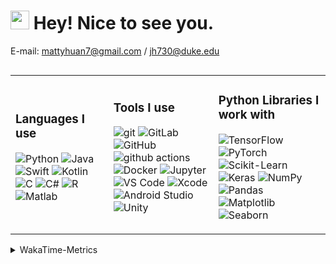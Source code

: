<h1><img src="https://emojis.slackmojis.com/emojis/images/1531849430/4246/blob-sunglasses.gif?1531849430" width="30"/> Hey! Nice to see you.</h1>

E-mail: mattyhuan7@gmail.com / jh730@duke.edu 

<div style="display: flex; justify-content: center;">
    <table>
      <tr>
        <td>
          <h3>Languages I use</h3>
          <p>
            <img alt="Python" src="https://img.shields.io/badge/-Python-3776AB?style=flat-square&logo=Python&logoColor=white" />
            <img alt="Java" src="https://img.shields.io/badge/-Java-007396?style=flat-square&logo=Java&logoColor=white" />
            <img alt="Swift" src="https://img.shields.io/badge/-Swift-FA7343?style=flat-square&logo=Swift&logoColor=white" />
            <img alt="Kotlin" src="https://img.shields.io/badge/-Kotlin-0095D5?style=flat-square&logo=kotlin&logoColor=white" />
            <img alt="C" src="https://img.shields.io/badge/-C-A8B9CC?style=flat-square&logo=C&logoColor=white" />
            <img alt="C#" src="https://img.shields.io/badge/-C%23-239120?style=flat-square&logo=C-Sharp&logoColor=white" />
            <img alt="R" src="https://img.shields.io/badge/-R-276DC3?style=flat-square&logo=r&logoColor=white" />
            <img alt="Matlab" src="https://img.shields.io/badge/-Matlab-0076A8?style=flat-square&logo=mathworks&logoColor=white" />
          </p>
        </td>
        <td>
          <h3>Tools I use</h3>
          <p>
            <img alt="git" src="https://img.shields.io/badge/-Git-F05032?style=flat-square&logo=git&logoColor=white" />
            <img alt="GitLab" src="https://img.shields.io/badge/-GitLab-FCA121?style=flat-square&logo=gitlab&logoColor=white" />
            <img alt="GitHub" src="https://img.shields.io/badge/-GitHub-181717?style=flat-square&logo=github&logoColor=white" />
            <img alt="github actions" src="https://img.shields.io/badge/-Github_Actions-2088FF?style=flat-square&logo=github-actions&logoColor=white" />
            <img alt="Docker" src="https://img.shields.io/badge/-Docker-46a2f1?style=flat-square&logo=docker&logoColor=white" />
            <img alt="Jupyter" src="https://img.shields.io/badge/-Jupyter%20Notebook-F37626?style=flat-square&logo=Jupyter&logoColor=white" />
            <img alt="VS Code" src="https://img.shields.io/badge/-VS%20Code-007ACC?style=flat-square&logo=visual-studio-code&logoColor=white" />
            <img alt="Xcode" src="https://img.shields.io/badge/-Xcode-1575F9?style=flat-square&logo=Xcode&logoColor=white" />
            <img alt="Android Studio" src="https://img.shields.io/badge/-Android%20Studio-3DDC84?style=flat-square&logo=android-studio&logoColor=white" />
            <img alt="Unity" src="https://img.shields.io/badge/-Unity-000000?style=flat-square&logo=unity&logoColor=white" />
          </p>
        </td>
        <td>
          <h3>Python Libraries I work with</h3>
          <p>
            <img alt="TensorFlow" src="https://img.shields.io/badge/-TensorFlow-FF6F00?style=flat-square&logo=TensorFlow&logoColor=white" />
            <img alt="PyTorch" src="https://img.shields.io/badge/-PyTorch-EE4C2C?style=flat-square&logo=PyTorch&logoColor=white" />
            <img alt="Scikit-Learn" src="https://img.shields.io/badge/-Scikit%20Learn-F7931E?style=flat-square&logo=scikit-learn&logoColor=white" />
            <img alt="Keras" src="https://img.shields.io/badge/-Keras-D00000?style=flat-square&logo=Keras&logoColor=white" />
            <img alt="NumPy" src="https://img.shields.io/badge/-NumPy-013243?style=flat-square&logo=numpy&logoColor=white" />
            <img alt="Pandas" src="https://img.shields.io/badge/-Pandas-150458?style=flat-square&logo=pandas&logoColor=white" />
            <img alt="Matplotlib" src="https://img.shields.io/badge/-Matplotlib-3776AB?style=flat-square&logo=matplotlib&logoColor=white" />
            <img alt="Seaborn" src="https://img.shields.io/badge/-Seaborn-3776AB?style=flat-square&logo=seaborn&logoColor=white" />
          </p>
        </td>
      </tr>
    </table>
</div>

<details>
  <summary>WakaTime-Metrics</summary>
  <br>
  
<!--START_SECTION:waka-->
![Code Time](http://img.shields.io/badge/Code%20Time-147%20hrs%2055%20mins-blue)

**I'm a Night 🦉** 

```text
🌞 Morning                86 commits          █████░░░░░░░░░░░░░░░░░░░░   21.03 % 
🌆 Daytime                67 commits          ████░░░░░░░░░░░░░░░░░░░░░   16.38 % 
🌃 Evening                203 commits         ████████████░░░░░░░░░░░░░   49.63 % 
🌙 Night                  53 commits          ███░░░░░░░░░░░░░░░░░░░░░░   12.96 % 
```
📅 **I'm Most Productive on Thursday** 

```text
Monday                   41 commits          ███░░░░░░░░░░░░░░░░░░░░░░   10.02 % 
Tuesday                  69 commits          ████░░░░░░░░░░░░░░░░░░░░░   16.87 % 
Wednesday                28 commits          ██░░░░░░░░░░░░░░░░░░░░░░░   06.85 % 
Thursday                 128 commits         ████████░░░░░░░░░░░░░░░░░   31.30 % 
Friday                   63 commits          ████░░░░░░░░░░░░░░░░░░░░░   15.40 % 
Saturday                 25 commits          ██░░░░░░░░░░░░░░░░░░░░░░░   06.11 % 
Sunday                   55 commits          ███░░░░░░░░░░░░░░░░░░░░░░   13.45 % 
```


📊 **This Week I Spent My Time On** 

```text
💬 Programming Languages: 
Python                   6 hrs 32 mins       ████████████████░░░░░░░░░   65.89 % 
Swift                    2 hrs 50 mins       ███████░░░░░░░░░░░░░░░░░░   28.58 % 
Other                    18 mins             █░░░░░░░░░░░░░░░░░░░░░░░░   03.16 % 
Groovy                   10 mins             ░░░░░░░░░░░░░░░░░░░░░░░░░   01.72 % 
Markdown                 3 mins              ░░░░░░░░░░░░░░░░░░░░░░░░░   00.60 % 

🐱‍💻 Projects: 
JustForFun               5 hrs 57 mins       ███████████████░░░░░░░░░░   60.02 % 
CS193P-Demo              2 hrs 9 mins        █████░░░░░░░░░░░░░░░░░░░░   21.73 % 
flower                   1 hr 17 mins        ███░░░░░░░░░░░░░░░░░░░░░░   13.10 % 
huanjingheng             19 mins             █░░░░░░░░░░░░░░░░░░░░░░░░   03.26 % 
dyn_flower_android_drf   10 mins             ░░░░░░░░░░░░░░░░░░░░░░░░░   01.71 % 
```


 Last Updated on 07/15/2023 06:13:12 UTC
<!--END_SECTION:waka-->
</details>
